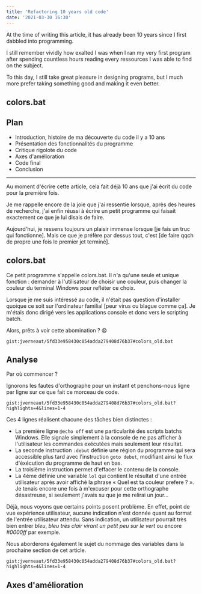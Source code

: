 ```yaml
---
title: 'Refactoring 10 years old code'
date: '2021-03-30 16:30'
---
```


At the time of writing this article, it has already been 10 years since I first dabbled into programming.

I still remember vividly how exalted I was when I ran my very first program after spending countless hours reading every ressources I was able to find on the subject.

To this day, I still take great pleasure in designing programs, but I much more prefer taking something good and making it even better.

## colors.bat

## Plan

- Introduction, histoire de ma découverte du code il y a 10 ans
- Présentation des fonctionnalités du programme
- Critique rigolote du code
- Axes d'amélioration
- Code final
- Conclusion

---

Au moment d'écrire cette article, cela fait déjà 10 ans que j'ai écrit du code pour la première fois.

Je me rappelle encore de la joie que j'ai ressentie lorsque, après des heures de recherche, j'ai enfin réussi à écrire un petit programme qui faisait exactement ce que je lui disais de faire.

Aujourd'hui, je ressens toujours un plaisir immense lorsque [je fais un truc qui fonctionne]. Mais ce que je préfère par dessus tout, c'est [de faire qqch de propre une fois le premier jet terminé].

## colors.bat

Ce petit programme s'appelle colors.bat. Il n'a qu'une seule et unique fonction : demander à l'utilisateur de choisir une couleur, puis changer la couleur du terminal Windows pour refléter ce choix.

Lorsque je me suis intéressé au code, il n'était pas question d'installer quoique ce soit sur l'ordinateur familial [peur virus ou blague comme ça]. Je m'étais donc dirigé vers les applications console et donc vers le scripting batch.

Alors, prêts à voir cette abomination ? 😧

`gist:jverneaut/5fd33e958430c054adda279408d76b37#colors_old.bat`

## Analyse

Par où commencer ?

Ignorons les fautes d'orthographe pour un instant et penchons-nous ligne par ligne sur ce que fait ce morceau de code.

`gist:jverneaut/5fd33e958430c054adda279408d76b37#colors_old.bat?highlights=4&lines=1-4`

Ces 4 lignes réalisent chacune des tâches bien distinctes :

- La première ligne `@echo off` est une particularité des scripts batchs Windows. Elle signale simplement à la console de ne pas afficher à l'utilisateur les commandes exécutées mais seulement leur résultat.
- La seconde instruction `:debut` définie une région du programme qui sera accessible plus tard avec l'instruction `goto debut`, modifiant ainsi le flux d'éxécution du programme de haut en bas.
- La troisième instruction permet d'effacer le contenu de la console.
- La 4ème définie une variable `lol` qui contient le résultat d'une entrée utilisateur après avoir affiché la phrase « Quel est ta couleur prefere ? ». Je tenais encore une fois à m'excuser pour cette orthographe désastreuse, si seulement j'avais su que je me relirai un jour...

Déjà, nous voyons que certains points posent problème. En effet, point de vue expérience utilisateur, aucune indication n'est donnée quant au format de l'entrée utilisateur attendu. Sans indication, un utilisateur pourrait très bien entrer _bleu_, _bleu très clair virant un petit peu sur le vert_ ou encore _#0000ff_ par exemple.

Nous aborderons également le sujet du nommage des variables dans la prochaine section de cet article.

`gist:jverneaut/5fd33e958430c054adda279408d76b37#colors_old.bat?highlights=4&lines=1-4`

## Axes d'amélioration

<!-- `gist:jverneaut/a327edb02774d2e3d44112f2a5f76db9#colors_new.bat` -->
